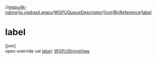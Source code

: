 //[wgpu4k-native](../../../../index.md)/[io.ygdrasil.wgpu](../../index.md)/[WGPUQueueDescriptor](../index.md)/[[jvm]ByReference](index.md)/[label](label.md)

# label

[jvm]\
open override val [label](label.md): [WGPUStringView](../../-w-g-p-u-string-view/index.md)